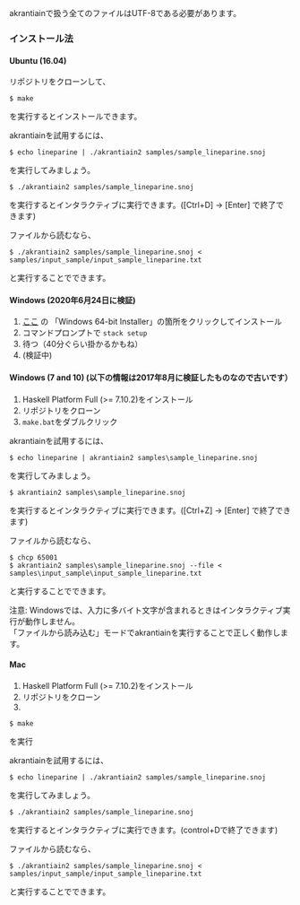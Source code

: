 akrantiainで扱う全てのファイルはUTF-8である必要があります。

### インストール法
#### Ubuntu (16.04)
リポジトリをクローンして、
```
$ make
```
を実行するとインストールできます。

akrantiainを試用するには、
```
$ echo lineparine | ./akrantiain2 samples/sample_lineparine.snoj
```
を実行してみましょう。

```
$ ./akrantiain2 samples/sample_lineparine.snoj
```
を実行するとインタラクティブに実行できます。([Ctrl+D] -> [Enter] で終了できます)

ファイルから読むなら、
```
$ ./akrantiain2 samples/sample_lineparine.snoj < samples/input_sample/input_sample_lineparine.txt
```
と実行することでできます。

#### Windows (2020年6月24日に検証)
1. [ここ](https://docs.haskellstack.org/en/stable/README/) の 「Windows 64-bit Installer」の箇所をクリックしてインストール
2. コマンドプロンプトで `stack setup`
3. 待つ（40分ぐらい掛かるかもね）
4. (検証中)


#### Windows (7 and 10) (以下の情報は2017年8月に検証したものなので古いです）
1. Haskell Platform Full (>= 7.10.2)をインストール
2. リポジトリをクローン
3. `make.bat`をダブルクリック

akrantiainを試用するには、
```
$ echo lineparine | akrantiain2 samples\sample_lineparine.snoj
```
を実行してみましょう。

```
$ akrantiain2 samples\sample_lineparine.snoj
```
を実行するとインタラクティブに実行できます。([Ctrl+Z] -> [Enter] で終了できます)

ファイルから読むなら、
```
$ chcp 65001
$ akrantiain2 samples\sample_lineparine.snoj --file < samples\input_sample\input_sample_lineparine.txt
```
と実行することでできます。

注意: Windowsでは、入力に多バイト文字が含まれるときはインタラクティブ実行が動作しません。  
「ファイルから読み込む」モードでakrantiainを実行することで正しく動作します。

#### Mac
1. Haskell Platform Full (>= 7.10.2)をインストール
2. リポジトリをクローン
3. 
```
$ make
```
を実行

akrantiainを試用するには、
```
$ echo lineparine | ./akrantiain2 samples/sample_lineparine.snoj
```
を実行してみましょう。

```
$ ./akrantiain2 samples/sample_lineparine.snoj
```
を実行するとインタラクティブに実行できます。(control+Dで終了できます)

ファイルから読むなら、
```
$ ./akrantiain2 samples/sample_lineparine.snoj < samples/input_sample/input_sample_lineparine.txt
```
と実行することでできます。
